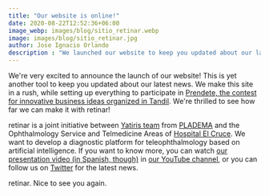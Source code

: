 ```yaml
---
title: "Our website is online!"
date: 2020-08-22T12:52:36+06:00
image_webp: images/blog/sitio_retinar.webp
image: images/blog/sitio_retinar.jpg
author: Jose Ignacio Orlando
description : "We launched our website to keep you updated about our latest news"
---
```


We're very excited to announce the launch of our website! This is yet another tool to keep you updated about our latest news. We make this site in a rush, while setting up everything to participate in [Prendete, the contest for innovative business ideas organized in Tandil](https://www.prendete.com.ar/). We're thrilled to see how far we can make it with retinar!

retinar is a joint initiative between [Yatiris team](https://yatiris.github.io/) from [PLADEMA](https://www.pladema.net/) and the Ophthalmology Service and Telmedicine Areas of [Hospital El Cruce](https://www.hospitalelcruce.org/). We want to develop a diagnostic platform for teleophthalmology based on artificial intelligence. If you want to know more, you can watch [our presentation video (in Spanish, though)](https://www.youtube.com/watch?v=WAPHBQcLNTo) in [our YouTube channel](https://www.youtube.com/channel/UCg2K_iT5S8UgA36ukvgxKhQ), or you can follow us on [Twitter](https://twitter.com/retinarARG) for the latest news.

retinar. Nice to see you again.